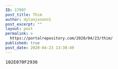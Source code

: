 ```yaml
---
ID: 17997
post_title: Thim
author: dylanjasonn1
post_excerpt: ""
layout: post
permalink: >
  https://portalrepository.com/2020/04/23/thim/
published: true
post_date: 2020-04-23 13:30:49
---
```

<pre>102E070F2936</pre>